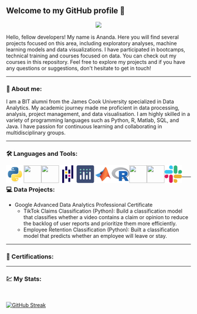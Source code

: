 ## Welcome to my GitHub profile :wave:

<div id="header" align="center">
  <img src="https://i.giphy.com/media/v1.Y2lkPTc5MGI3NjExMm53ZDhzN20ycmRkYXlwZWRpcjFyMm40eDAzeHFlajR4ZGFzMGFtbyZlcD12MV9pbnRlcm5hbF9naWZfYnlfaWQmY3Q9Zw/QKDpE67Rc7rpjBmQPj/giphy-downsized.gif" width="200"/>
</div>

Hello, fellow developers! My name is Ananda. Here you will find several projects focused on this area, including exploratory analyses, machine learning models and data visualizations. I have participated in bootcamps, technical training and courses focused on data. You can check out my courses in this repository. Feel free to explore my projects and if you have any questions or suggestions, don't hesitate to get in touch!

****
### :rocket: About me:

I am a BIT alumni from the James Cook University specialized in Data Analytics. My academic journey made me proficient in data processing, analysis, project management, and data visualisation. I am highly skilled in a variety of programming languages such as Python, R, Matlab, SQL, and Java. I have passion for continuous learning and collaborating in multidisciplinary groups.
****
### 🛠️ Languages and Tools:

<a href="images"><img src="https://github.com/devicons/devicon/raw/master/icons/python/python-original.svg" align="left" height="48" width="48" ></a>
<a href="images"><img src="https://camo.githubusercontent.com/dd749c222d8c2520e9595af51d39578b46e22d5190fe5b2f31c01bc32446321e/68747470733a2f2f75706c6f61642e77696b696d656469612e6f72672f77696b6970656469612f636f6d6d6f6e732f302f30352f5363696b69745f6c6561726e5f6c6f676f5f736d616c6c2e737667" align="left" height="48" width="48" ></a>
<a href="images"><img src="https://camo.githubusercontent.com/9ffda513f5a640d6aa9ee07c2b2fcbbc421d6101cd6df62dd0e1f2be9fd1beb0/68747470733a2f2f736561626f726e2e7079646174612e6f72672f5f696d616765732f6c6f676f2d6d61726b2d6c6967687462672e737667" align="left" height="48" width="48" ></a>
<a href="images"><img src="https://raw.githubusercontent.com/devicons/devicon/2ae2a900d2f041da66e950e4d48052658d850630/icons/pandas/pandas-original.svg" align="left" height="48" width="48" ></a>
<a href="images"><img src="https://github.com/devicons/devicon/raw/master/icons/plotly/plotly-original.svg" align="left" height="48" width="48" ></a>
<a href="images"><img src="https://github.com/devicons/devicon/raw/master/icons/matlab/matlab-original.svg" align="left" height="48" width="48" ></a>
<a href="images"><img src="https://github.com/devicons/devicon/raw/master/icons/r/r-original.svg" align="left" height="48" width="48" ></a>
<a href="images"><img src="https://camo.githubusercontent.com/8b690f4dff81513c7425f3b8f6e66b34a1dea43e22562037eeb5449d18571c89/68747470733a2f2f63646e2e6a7364656c6976722e6e65742f67682f64657669636f6e732f64657669636f6e2f69636f6e732f6d7973716c2f6d7973716c2d6f726967696e616c2e737667" align="left" height="48" width="48" ></a>
<a href="images"><img src="https://github.com/microsoft/PowerBI-Icons/raw/main/SVG/Power-BI.svg" align="left" height="48" width="48" ></a>
<a href="images"><img src="https://github.com/devicons/devicon/raw/master/icons/slack/slack-original.svg" align="left" height="48" width="48" ></a><br/>
****
### 💻 Data Projects:
- Google Advanced Data Analytics Professional Certificate
    - TikTok Claims Classification (Python): Build a classification model that classifies whether a video contains a claim or opinion to reduce the backlog of user reports and prioritize them more efficiently.
    - Employee Retention Classification (Python): Built a classification model that predicts whether an employee will leave or stay.
****
### 🧾 Certifications:
****
### :chart: My Stats:

<br />

[![GitHub Streak](https://streak-stats.demolab.com/?user=ananda-ramiah&theme=highcontrast)](https://git.io/streak-stats)




